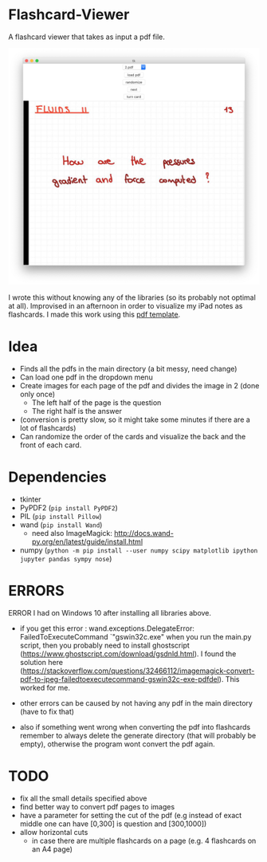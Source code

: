 # Flashcard-Viewer
A flashcard viewer that takes as input a pdf file.

![Screen](readme_material/screen_example.jpg)

I wrote this without knowing any of the libraries (so its probably not optimal at all). 
Improvised in an afternoon in order to visualize my iPad notes as flashcards. 
I made this work using this [pdf template](readme_material/flashcard_h_temp.pdf).

Idea
====
-  Finds all the pdfs in the main directory (a bit messy, need change)
-  Can load one pdf in the dropdown menu 
-  Create images for each page of the pdf and divides the image in 2 (done only once)
   -  The left half of the page is the question
   -  The right half is the answer
-  (conversion is pretty slow, so it might take some minutes if there are a lot of flashcards)
-  Can randomize the order of the cards and visualize the back and the front of each card.

Dependencies
====
- tkinter 
- PyPDF2 (`pip install PyPDF2`)
- PIL (`pip install Pillow`)
- wand (`pip install Wand`)
   - need also ImageMagick: http://docs.wand-py.org/en/latest/guide/install.html
- numpy (`python -m pip install --user numpy scipy matplotlib ipython jupyter pandas sympy nose`)


ERRORS
====
ERROR I had on Windows 10 after installing all libraries above.
- if you get this error : wand.exceptions.DelegateError: FailedToExecuteCommand `"gswin32c.exe" when you run the main.py script,
then you probably need to install ghostscript (https://www.ghostscript.com/download/gsdnld.html).
I found the solution here (https://stackoverflow.com/questions/32466112/imagemagick-convert-pdf-to-jpeg-failedtoexecutecommand-gswin32c-exe-pdfdel). This worked for me.

- other errors can be caused by not having any pdf in the main directory (have to fix that)
- also if something went wrong when converting the pdf into flashcards remember to always delete the generate directory (that will probably be empty), otherwise the program wont convert the pdf again.

TODO
====
- fix all the small details specified above 
- find better way to convert pdf pages to images
- have a parameter for setting the cut of the pdf (e.g instead of exact middle one can have [0,300] is question and [300,1000])
- allow horizontal cuts
  - in case there are multiple flashcards on a page (e.g. 4 flashcards on an A4 page)

